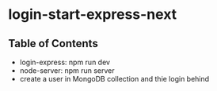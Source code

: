 # login-start-express-next
## Table of Contents
- login-express: npm run dev
- node-server: npm run server
- create a user in MongoDB collection and thie login behind



